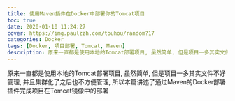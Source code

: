 ```yaml
---
title: 使用Maven插件在Docker中部署你的Tomcat项目
toc: true
date: 2020-01-10 11:24:27
cover: https://img.paulzzh.com/touhou/random?17
categories: Docker
tags: [Docker, 项目部署, Tomcat, Maven]
description: 原来一直都是使用本地的Tomcat部署项目, 虽然简单, 但是项目一多其实文件不好管理, 并且集群化了之后也不方便管理, 所以本篇讲述了通过Maven的Docker部署插件完成项目在Tomcat镜像中的部署
---
```


原来一直都是使用本地的Tomcat部署项目, 虽然简单, 但是项目一多其实文件不好管理, 并且集群化了之后也不方便管理, 所以本篇讲述了通过Maven的Docker部署插件完成项目在Tomcat镜像中的部署

<br/>

<!--more-->

